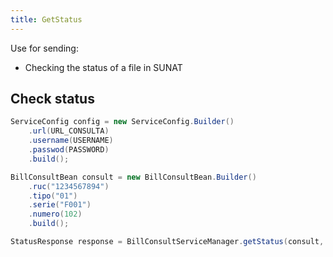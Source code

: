 ```yaml
---
title: GetStatus
---
```


Use for sending:

- Checking the status of a file in SUNAT

## Check status

```java
ServiceConfig config = new ServiceConfig.Builder()
    .url(URL_CONSULTA)
    .username(USERNAME)
    .passwod(PASSWORD)
    .build();

BillConsultBean consult = new BillConsultBean.Builder()
    .ruc("1234567894")
    .tipo("01")
    .serie("F001")
    .numero(102)
    .build();

StatusResponse response = BillConsultServiceManager.getStatus(consult, config);
```
